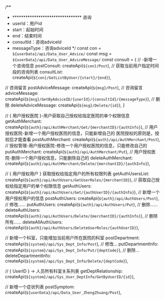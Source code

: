 /**
 * ********************************       咨询
 * userId：用户id
 * start：起始时间
 * end：结束时间
 * consultId：咨询adviceId
 * messageType：咨询adviceId
 */
const con = `${userData}/api/Data_User_Advice/`
const msg = `${userData}/api/Data_User_AdviceMessage/`
const consult = {
  // -新增一个咨询信息
  postConsult: createApi(`${con}/Post`),
  // 获取当前用户指定时间段的咨询列表
  consultList: createApi(`${con}/GetListByUser/{start}/{end}`),

  // 咨询留言
  postAdviceMessage: createApi(`${msg}/Post`),
  // 咨询留言
  adviceMessage: createApi(`${msg}/GetByAdviceID/{userId}/{consultId}/{messageType}`),
  // 删除
  deleteAdviceMessage: createApi(`${msg}/Delete/{id}`),
}




// { 用户授权医院 }-用户获取自己授权给指定医院的单个权限信息
getAuthMerchant: createApi(`${auth}/api/AuthMerchant/Get/{merchantID}/{authInfo}`),
// 用户授权医院-新增一个用户授权医院的信息，只能新增自己的 医院授权的原则是，授权后才能查看
postAuthMerchant: createApi(`${auth}/api/AuthMerchant/Post`),
// 授权管理-用户授权医院-修改一个用户授权医院的信息，只能修改自己的
putAuthMerchant: createApi(`${auth}/api/AuthMerchant/Put`),
// 用户授权医院-删除一个用户授权信息，只能删除自己的
deleteAuthMerchant: createApi(`${auth}/api/AuthMerchant/Delete/{merchantID}/{authInfo}`),

// { 用户授权用户 } 获取授权给指定用户的所有权限列表
getAuthUsersList: createApi(`${auth}/api/AuthUsers/GetUserRoles/{merchantID}`),
// 获取自己授权给指定用户的单个权限信息
getAuthUsers: createApi(`${auth}/api/AuthUsers/Get/{authUserID}/{authInfo}`),
// 新增一个用户授权用户的信息
postAuthUsers: createApi(`${auth}/api/AuthUsers/Post`),
// 修改……
putAuthUsers: createApi(`${auth}/api/AuthUsers/Put`),
// 删除……
deleteAuthUsers: createApi(`${auth}/api/AuthUsers/Delete/{merchantID}/{authInfo}`),
// 删除所有……
deleteAllAuthUsers: createApi(`${auth}/api/AuthUsers/DeleteUserRoles/{authUserID}`),




  // 新增一个科室，只能增加当前用户所在医院的科室
  postDepartment: createApi(`${system}/api/Sys_Dept_Info/Post`),
  // 修改...
  putDepartmentInfo: createApi(`${system}/api/Sys_Dept_Info/Put/{deptCode}`),
  // 删除...
  deleteDepartmentInfo: createApi(`${system}/api/Sys_Dept_Info/Delete/{deptCode}`),


  // { UserID } -> 人员所有科室关系列表
  getDeptRelationship: createApi(`${system}/api/Sys_User_DeptInfo/GetByUserID/{id}`),




  // 新增一个症状列表
  postSymptom: createApi(`${userData}/api/Data_User_ZhengZhuang/Post`),







